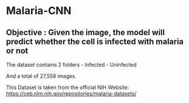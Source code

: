 # Malaria-CNN

## Objective : Given the image, the model will predict whether the cell is infected with malaria or not

The dataset contains 2 folders - Infected - Uninfected

And a total of 27,558 images.

This Dataset is taken from the official NIH Website: https://ceb.nlm.nih.gov/repositories/malaria-datasets/ 
